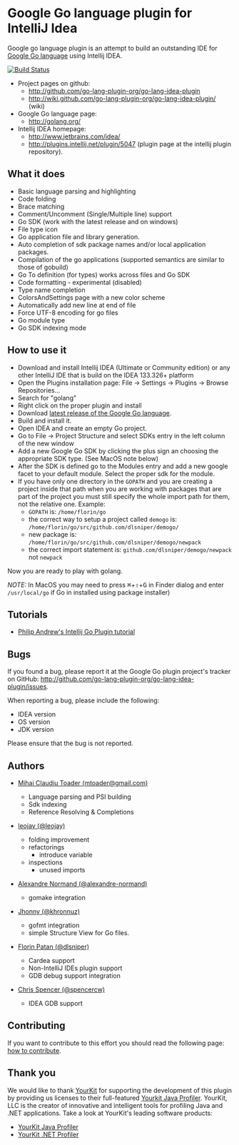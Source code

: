 # Google Go language plugin for IntelliJ Idea

Google go language plugin is an attempt to build an outstanding IDE for
[Google Go language](http://golang.org) using Intellij IDEA.

[![Build Status](https://travis-ci.org/go-lang-plugin-org/go-lang-idea-plugin.png?branch=master)](https://travis-ci.org/go-lang-plugin-org/go-lang-idea-plugin)

+ Project pages on github:
    + <http://github.com/go-lang-plugin-org/go-lang-idea-plugin>
    + <http://wiki.github.com/go-lang-plugin-org/go-lang-idea-plugin/> (wiki)
+ Google Go language page:
    + <http://golang.org/>
+ Intellij IDEA homepage:
    + <http://www.jetbrains.com/idea/>
    + <http://plugins.intellij.net/plugin/5047> (plugin page at the intellij plugin repository).

## What it does

* Basic language parsing and highlighting
* Code folding
* Brace matching
* Comment/Uncomment (Single/Multiple line) support
* Go SDK (work with the latest release and on windows)
* File type icon
* Go application file and library generation.
* Auto completion of sdk package names and/or local application packages.
* Compilation of the go applications (supported semantics are similar to those of gobuild)
* Go To definition (for types) works across files and Go SDK
* Code formatting - experimental (disabled)
* Type name completion
* ColorsAndSettings page with a new color scheme
* Automatically add new line at end of file
* Force UTF-8 encoding for go files
* Go module type
* Go SDK indexing mode

## How to use it

* Download and install Intellij IDEA (Ultimate or Community edition) or any other IntelliJ IDE
that is build on the IDEA 133.326+ platform
* Open the Plugins installation page: File -> Settings -> Plugins -> Browse Repositories...
* Search for "golang"
* Right click on the proper plugin and install
* Download [latest release of the Google Go language](http://golang.org/doc/install.html).
* Build and install it.
* Open IDEA and create an empty Go project.
* Go to File -> Project Structure and select SDKs entry in the left column of the new window
* Add a new Google Go SDK by clicking the plus sign an choosing the appropriate SDK type. (See MacOS note below)
* After the SDK is defined go to the Modules entry and add a new google facet to your default module.
Select the proper sdk for the module.
* If you have only one directory in the ``` GOPATH ``` and you are creating a project inside that path
when you are working with packages that are part of the project you must still specify the whole import
path for them, not the relative one. Example:
    - ``` GOPATH ``` is: ``` /home/florin/go ```
    - the correct way to setup a project called ``` demogo ``` is: ``` /home/florin/go/src/github.com/dlsniper/demogo/ ```
    - new package is: ``` /home/florin/go/src/github.com/dlsniper/demogo/newpack ```
    - the correct import statement is: ``` github.com/dlsniper/demogo/newpack ``` not ``` newpack ```


Now you are ready to play with golang.

_NOTE:_ In MacOS you may need to press <kbd>&#8984;</kbd>+<kbd>&#8679;</kbd>+<kbd>G</kbd> in Finder dialog and enter `/usr/local/go` if Go in installed 
using package installer)

## Tutorials

* [Philip Andrew's Intellij Go Plugin tutorial](http://webapp.org.ua/dev/intellij-idea-and-go-plugin/)

## Bugs

If you found a bug, please report it at the Google Go plugin project's tracker
on GitHub: <http://github.com/go-lang-plugin-org/go-lang-idea-plugin/issues>.

When reporting a bug, please include the following:
- IDEA version
- OS version
- JDK version

Please ensure that the bug is not reported.

## Authors

+ [Mihai Claudiu Toader (mtoader@gmail.com)](http://redeul.ro)
    + Language parsing and PSI building
    + Sdk indexing
    + Reference Resolving & Completions

+ [leojay (@leojay)](https://github.com/leojay)
    + folding improvement
    + refactorings
        + introduce variable
    + inspections
        + unused imports

+ [Alexandre Normand (@alexandre-normand)](https://github.com/alexandre-normand)
    + gomake integration

+ [Jhonny (@khronnuz)](https://github.com/khronnuz)
    +  gofmt integration
    +  simple Structure View for Go files.

+ [Florin Patan (@dlsniper)](https://github.com/dlsniper)
    +  Cardea support
    +  Non-IntelliJ IDEs plugin support
    +  GDB debug support integration

+ [Chris Spencer (@spencercw)](https://bitbucket.org/spencercw/ideagdb/overview)
    + IDEA GDB support

## Contributing

If you want to contribute to this effort you should read the following page:
[how to contribute](https://github.com/go-lang-plugin-org/go-lang-idea-plugin/blob/master/contributing.md).

## Thank you

We would like to thank [YourKit](http://www.yourkit.com) for supporting the development
of this plugin by providing us licenses to their full-featured [Yourkit Java Profiler](http://www.yourkit.com/java/profiler/index.jsp).
YourKit, LLC is the creator of innovative and intelligent tools for profiling
Java and .NET applications. Take a look at YourKit's leading software products:

- [YourKit Java Profiler](http://www.yourkit.com/java/profiler/index.jsp)
- [YourKit .NET Profiler](http://www.yourkit.com/.net/profiler/index.jsp)
